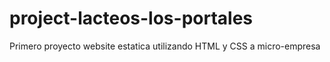 # project-lacteos-los-portales
Primero proyecto website estatica utilizando HTML y CSS a micro-empresa
